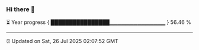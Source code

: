 ### Hi there 👋

⏳ Year progress { ████████████████▁▁▁▁▁▁▁▁▁▁▁▁▁▁ } 56.46 %

---

⏰ Updated on Sat, 26 Jul 2025 02:07:52 GMT


